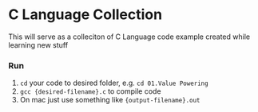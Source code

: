 # C Language Collection
This will serve as a colleciton of C Language code example created while learning new stuff

### Run
1. `cd` your code to desired folder, e.g. `cd 01.Value Powering`
2. `gcc {desired-filename}.c` to compile code
3. On mac just use something like `{output-filename}.out`